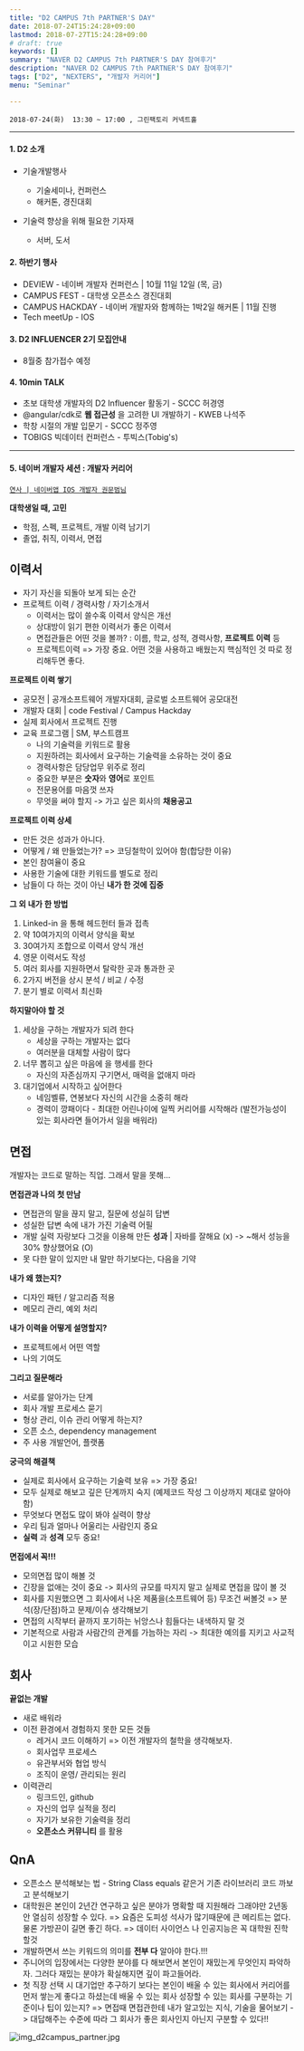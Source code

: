 ```yaml
---
title: "D2 CAMPUS 7th PARTNER'S DAY"
date: 2018-07-24T15:24:28+09:00
lastmod: 2018-07-27T15:24:28+09:00
# draft: true
keywords: []
summary: "NAVER D2 CAMPUS 7th PARTNER'S DAY 참여후기"
description: "NAVER D2 CAMPUS 7th PARTNER'S DAY 참여후기"
tags: ["D2", "NEXTERS", "개발자 커리어"]
menu: "Seminar"

---
```


`2018-07-24(화)  13:30 ~ 17:00 , 그린팩토리 커넥트홀`

---

#### **1. D2 소개**

- 기술개발행사
  - 기술세미나, 컨퍼런스
  - 해커톤, 경진대회

- 기술력 향상을 위해 필요한 기자재
  - 서버, 도서 

#### **2. 하반기 행사**

- DEVIEW - 네이버 개발자 컨퍼런스 | 10월 11일 12일 (목, 금)
- CAMPUS FEST - 대학생 오픈소스 경진대회
- CAMPUS HACKDAY - 네이버 개발자와 함께하는 1박2일 해커톤 | 11월 진행
- Tech meetUp - IOS

#### **3. D2 INFLUENCER 2기 모집안내**

- 8월중 참가접수 예정

#### **4. 10min TALK**

- 초보 대학생 개발자의 D2 Influencer 활동기  - SCCC 허경영
- @angular/cdk로 **웹 접근성** 을 고려한 UI 개발하기 - KWEB 나석주
- 학창 시절의 개발 입문기 - SCCC 정주영
- TOBIGS 빅데이터 컨퍼런스 - 투빅스(Tobig's)

---

#### **5. 네이버 개발자 세션 : 개발자 커리어**

[`연사 | 네이버앱 IOS 개발자 권문범님`](https://medium.com/@mbkyle)

**대학생일 때, 고민**

- 학점, 스펙, 프로젝트, 개발 이력 남기기
- 졸업, 취직, 이력서, 면접

## 이력서

- 자기 자신을 되돌아 보게 되는 순간
- 프로젝트 이력 / 경력사항 / 자기소개서
  - 이력서는 많이 쓸수혹 이력서 양식은 개선
  - 상대방이 읽기 편한 이력서가 좋은 이력서
  - 면접관들은 어떤 것을 볼까? : 이름, 학교, 성적, 경력사항, **프로젝트 이력** 등
  - 프로젝트이력 => 가장 중요. 어떤 것을 사용하고 배웠는지 핵심적인 것 따로 정리해두면 좋다.

**프로젝트 이력 쌓기**

- 공모전 | 공개소프트웨어 개발자대회, 글로벌 소프트웨어 공모대전
- 개발자 대회 | code Festival / Campus Hackday
- 실제 회사에서 프로젝트 진행
- 교육 프로그램 | SM, 부스트캠프
  - 나의 기술력을 키워드로 활용
  - 지원하려는 회사에서 요구하는 기술력을 소유하는 것이 중요
  - 경력사항은 담당업무 위주로 정리
  - 중요한 부분은 **숫자**와 **영어**로 포인트
  - 전문용어를 마음껏 쓰자
  - 무엇을 써야 할지 -> 가고 싶은 회사의 **채용공고**

**프로젝트 이력 상세**

- 만든 것은 성과가 아니다.
- 어떻게 / 왜 만들었는가? => 코딩철학이 있어야 함(합당한 이유)
- 본인 참여율이 중요
- 사용한 기술에 대한 키워드를 별도로 정리
- 남들이 다 하는 것이 아닌 **내가 한 것에 집중**

**그 외 내가 한 방법**

1. Linked-in 을 통해 헤드헌터 들과 접촉
2. 약 10여가지의 이력서 양식을 확보
3. 30여가지 조합으로 이력서 양식 개선
4. 영문 이력서도 작성
5. 여러 회사를 지원하면서 탈락한 곳과 통과한 곳
6. 2가지 버전을 상시 분석 / 비교 / 수정
7. 분기 별로 이력서 최신화

**하지말아야 할 것**

1. 세상을 구하는 개발자가 되려 한다
   - 세상을 구하는 개발자는 없다
   - 여러분을 대체할 사람이 많다
2. 너무 뽑히고 싶은 마음에 을 행세를 한다
   - 자신의 자존심까지 구기면서, 매력을 없애지 마라
3. 대기업에서 시작하고 싶어한다
   - 네임벨류, 연봉보다 자신의 시간을 소중히 해라
   - 경력이 깡패이다 - 최대한 어린나이에 일찍 커리어를 시작해라 (발전가능성이 있는 회사라면 들어가서 일을 배워라)

## 면접

개발자는 코드로 말하는 직업. 그래서 말을 못해...

**면접관과 나의 첫 만남**

- 면접관의 말을 끊지 말고, 질문에 성실히 답변
- 성실한 답변 속에 내가 가진 기술력 어필
- 개발 실력 자랑보다 그것을 이용해 만든 **성과** | 자바를 잘해요 (x) -> ~해서 성능을 30% 향상했어요 (O)
- 못 다한 말이 있지만 내 말만 하기보다는, 다음을 기약

**내가 왜 했는지?**

- 디자인 패턴 / 알고리즘 적용
- 메모리 관리, 예외 처리

**내가 이력을 어떻게 설명할지?**

- 프로젝트에서 어떤 역할
- 나의 기여도

**그리고 질문해라**

- 서로를 알아가는 단계
- 회사 개발 프로세스 묻기
- 형상 관리, 이슈 관리 어떻게 하는지?
- 오픈 소스, dependency management
- 주 사용 개발언어, 플랫폼

**궁극의 해결책**

- 실제로 회사에서 요구하는 기술력 보유 => 가장 중요!
- 모두 실제로 해보고 깊은 단계까지 숙지 (예제코드 작성 그 이상까지 제대로 알아야 함)
- 무엇보다 면접도 많이 봐야 실력이 향상
- 우리 팀과 얼마나 어울리는 사람인지 중요
- **실력** 과 **성격** 모두 중요!

**면접에서 꼭!!!**

- 모의면접 많이 해볼 것
- 긴장을 없애는 것이 중요 -> 회사의 규모를 따지지 말고 실제로 면접을 많이 볼 것
- 회사를 지원했으면 그 회사에서 나온 제품을(소프트웨어 등) 무조건 써볼것 => 분석(장/단점)하고 문제/이슈 생각해보기
- 면접의 시작부터 끝까지 포기하는 뉘앙스나 힘들다는 내색하지 말 것
- 기본적으로 사람과 사람간의 관계를 가늠하는 자리 -> 최대한 예의를 지키고 사교적이고 시원한 모습

## 회사

**끝없는 개발**

- 새로 배워라
- 이전 환경에서 경험하지 못한 모든 것들
  - 레거시 코드 이해하기 => 이전 개발자의 철학을 생각해보자.
  - 회사업무 프로세스
  - 유관부서와 협업 방식
  - 조직이 운영/ 관리되는 원리
- 이력관리
  - 링크드인, github
  - 자신의 업무 실적을 정리
  - 자기가 보유한 기술력을 정리
  - **오픈소스 커뮤니티** 를 활용

## QnA

- 오픈소스 분석해보는 법 - String Class equals 같은거 기존 라이브러리 코드 까보고 분석해보기
- 대학원은 본인이 2년간 연구하고 싶은 분야가 명확할 때 지원해라 그래야만 2년동안 열심히 성장할 수 있다. => 요즘은 도피성 석사가 많기때문에 큰 메리트는 없다. 물론 가방끈이 길면 좋긴 하다. => 데이터 사이언스 나 인공지능은 꼭 대학원 진학할것
- 개발하면서 쓰는 키워드의 의미를 **전부 다** 알아야 한다.!!!
- 주니어의 입장에서는 다양한 분야를 다 해보면서 본인이 재밌는게 무엇인지 파악하자. 그러다 재밌는 분야가 확실해지면 깊이 파고들어라.
- 첫 직장 선택 시 대기업만 추구하기 보다는 본인이 배울 수 있는 회사에서 커리어를 먼저 쌓는게 좋다고 하셨는데 배울 수 있는 회사 성장할 수 있는 회사를 구분하는 기준이나 팁이 있는지? => 면접때 면접관한테 내가 알고있는 지식, 기술을 물어보기 -> 대답해주는 수준에 따라 그 회사가 좋은 회사인지 아닌지 구분할 수 있다!!

![img_d2campus_partner.jpg](../../../images/seminar/img_d2campus_partner.jpg)

# 

